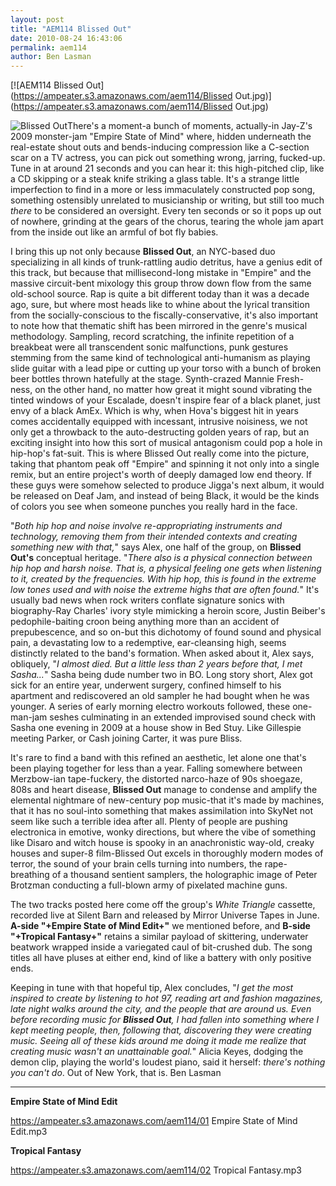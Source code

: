 ```yaml
---
layout: post
title: "AEM114 Blissed Out"
date: 2010-08-24 16:43:06
permalink: aem114
author: Ben Lasman
---
```

[![AEM114 Blissed Out](https://ampeater.s3.amazonaws.com/aem114/Blissed Out.jpg)](https://ampeater.s3.amazonaws.com/aem114/Blissed Out.jpg)

![](http://ampeatermusic.com/wp-content/uploads/2010/08/Blissed-Out.jpg "Blissed Out")There's a moment-a bunch of moments, actually-in Jay-Z's 2009 monster-jam "Empire State of Mind" where, hidden underneath the real-estate shout outs and bends-inducing compression like a C-section scar on a TV actress, you can pick out something wrong, jarring, fucked-up. Tune in at around 21 seconds and you can hear it: this high-pitched clip, like a CD skipping or a steak knife striking a glass table. It's a strange little imperfection to find in a more or less immaculately constructed pop song, something ostensibly unrelated to musicianship or writing, but still too much _there_ to be considered an oversight. Every ten seconds or so it pops up out of nowhere, grinding at the gears of the chorus, tearing the whole jam apart from the inside out like an armful of bot fly babies.

<!-- more -->

I bring this up not only because **Blissed Out**, an NYC-based duo specializing in all kinds of trunk-rattling audio detritus, have a genius edit of this track, but because that millisecond-long mistake in "Empire" and the massive circuit-bent mixology this group throw down flow from the same old-school source. Rap is quite a bit different today than it was a decade ago, sure, but where most heads like to whine about the lyrical transition from the socially-conscious to the fiscally-conservative, it's also important to note how that thematic shift has been mirrored in the genre's musical methodology. Sampling, record scratching, the infinite repetition of a breakbeat were all transcendent sonic malfunctions, punk gestures stemming from the same kind of technological anti-humanism as playing slide guitar with a lead pipe or cutting up your torso with a bunch of broken beer bottles thrown hatefully at the stage. Synth-crazed Mannie Fresh-ness, on the other hand, no matter how great it might sound vibrating the tinted windows of your Escalade, doesn't inspire fear of a black planet, just envy of a black AmEx. Which is why, when Hova's biggest hit in years comes accidentally equipped with incessant, intrusive noisiness, we not only get a throwback to the auto-destructing golden years of rap, but an exciting insight into how this sort of musical antagonism could pop a hole in hip-hop's fat-suit. This is where Blissed Out really come into the picture, taking that phantom peak off "Empire" and spinning it not only into a single remix, but an entire project's worth of deeply damaged low end theory. If these guys were somehow selected to produce Jigga's next album, it would be released on Deaf Jam, and instead of being Black, it would be the kinds of colors you see when someone punches you really hard in the face.

"_Both hip hop and noise involve re-appropriating instruments and technology, removing them from their intended contexts and creating something new with that,_" says Alex, one half of the group, on **Blissed Out's** conceptual heritage. "_There also is a physical connection between hip hop and harsh noise. That is, a physical feeling one gets when listening to it, created by the frequencies. With hip hop, this is found in the extreme low tones used and with noise the extreme highs that are often found._" It's usually bad news when rock writers conflate signature sonics with biography-Ray Charles' ivory style mimicking a heroin score, Justin Beiber's pedophile-baiting croon being anything more than an accident of prepubescence, and so on-but this dichotomy of found sound and physical pain, a devastating low to a redemptive, ear-cleansing high, seems distinctly related to the band's formation. When asked about it, Alex says, obliquely, "_I almost died. But a little less than 2 years before that, I met Sasha..._" Sasha being dude number two in BO. Long story short, Alex got sick for an entire year, underwent surgery, confined himself to his apartment and rediscovered an old sampler he had bought when he was younger. A series of early morning electro workouts followed, these one-man-jam seshes culminating in an extended improvised sound check with Sasha one evening in 2009 at a house show in Bed Stuy. Like Gillespie meeting Parker, or Cash joining Carter, it was pure Bliss.

It's rare to find a band with this refined an aesthetic, let alone one that's been playing together for less than a year. Falling somewhere between Merzbow-ian tape-fuckery, the distorted narco-haze of 90s shoegaze, 808s and heart disease, **Blissed Out** manage to condense and amplify the elemental nightmare of new-century pop music-that it's made by machines, that it has no soul-into something that makes assimilation into SkyNet not seem like such a terrible idea after all. Plenty of people are pushing electronica in emotive, wonky directions, but where the vibe of something like Disaro and witch house is spooky in an anachronistic way-old, creaky houses and super-8 film-Blissed Out excels in thoroughly modern modes of terror, the sound of your brain cells turning into numbers, the rape-breathing of a thousand sentient samplers, the holographic image of Peter Brotzman conducting a full-blown army of pixelated machine guns.

The two tracks posted here come off the group's _White Triangle_ cassette, recorded live at Silent Barn and released by Mirror Universe Tapes in June. **A-side "+Empire State of Mind Edit+"** we mentioned before, and **B-side "+Tropical Fantasy+"** retains a similar payload of skittering, underwater beatwork wrapped inside a variegated caul of bit-crushed dub. The song titles all have pluses at either end, kind of like a battery with only positive ends.

Keeping in tune with that hopeful tip, Alex concludes, "_I get the most inspired to create by listening to hot 97, reading art and fashion magazines, late night walks around the city, and the people that are around us. Even before recording music for_ **_Blissed Out_**_, I had fallen into something where I kept meeting people, then, following that, discovering they were creating music. Seeing all of these kids around me doing it made me realize that creating music wasn't an unattainable goal._" Alicia Keyes, dodging the demon clip, playing the world's loudest piano, said it herself: _there's nothing you can't do_. Out of New York, that is. Ben Lasman

---

**Empire State of Mind Edit**

https://ampeater.s3.amazonaws.com/aem114/01 Empire State of Mind Edit.mp3

**Tropical Fantasy**

https://ampeater.s3.amazonaws.com/aem114/02 Tropical Fantasy.mp3

